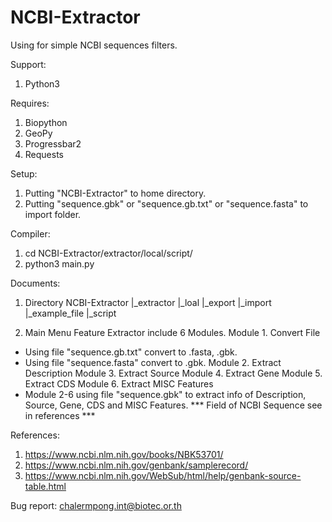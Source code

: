 # NCBI-Extractor

Using for simple NCBI sequences filters.

Support:
  1. Python3

Requires:
  1. Biopython
  2. GeoPy
  3. Progressbar2
  4. Requests

Setup:
  1. Putting "NCBI-Extractor" to home directory.
  2. Putting "sequence.gbk" or "sequence.gb.txt" or "sequence.fasta" to import folder.

Compiler:
  1. cd NCBI-Extractor/extractor/local/script/
  2. python3 main.py

Documents:
  1. Directory
      NCBI-Extractor
      |_extractor
        |_loal
          |_export
          |_import
            |_example_file
          |_script

  2. Main Menu
  Feature Extractor include 6 Modules.
  Module 1. Convert File
  - Using file "sequence.gb.txt" convert to .fasta, .gbk.
  - Using file "sequence.fasta" convert to .gbk.
  Module 2. Extract Description
  Module 3. Extract Source
  Module 4. Extract Gene
  Module 5. Extract CDS
  Module 6. Extract MISC Features	
  - Module 2-6 using file "sequence.gbk" to extract info of Description, Source, Gene, CDS and MISC Features.
  *** Field of NCBI Sequence see in references ***

References:
  1. https://www.ncbi.nlm.nih.gov/books/NBK53701/
  2. https://www.ncbi.nlm.nih.gov/genbank/samplerecord/
  3. https://www.ncbi.nlm.nih.gov/WebSub/html/help/genbank-source-table.html

Bug report:
chalermpong.int@biotec.or.th
